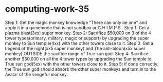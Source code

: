 # computing-work-35
Step 1: Get the magic monkey knowledge "There can only be one" and apply it in a gamemode that is not sandbox or C.H.I.M.P.S..
Step 1: Get a plazma blast(3xx) super monkey.
Step 2: Sacrifice $50,000 on 3 of the 4 tower types(primary, military, magic or support) by upgrading the super monkey to Sun temple(4xx) with the other towers close to it.
Step 3: Get a Legend of the night(xx5 super monkey) and The anti-bloon(x5x super monkey) OUTSIDE the sacifice range of True sun god.
Step 4: Sacrifice another $50,000 on all the 4 tower types by upgrading the Sun temple to True sun god(5xx) with the other towers close to it.
Step 5: If done correctly, the True sun god should absorb the other super monkeys and turn in to the Avatar of the vengeful monkey.
